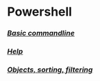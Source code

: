 #  Powershell


### *[Basic commandline](basic_commands.md)*
### *[Help](help.md)*
### *[Objects, sorting, filtering](objects_sort_filtering.md)*

